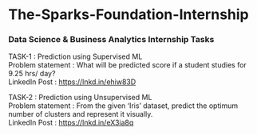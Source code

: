 # The-Sparks-Foundation-Internship
### Data Science &amp; Business Analytics Internship Tasks

TASK-1 : Prediction using Supervised ML\
Problem statement : What will be predicted score if a student studies for 9.25 hrs/ day?\
LinkedIn Post : https://lnkd.in/ehiw83D

TASK-2 : Prediction using Unsupervised ML\
Problem statement : From the given ‘Iris’ dataset, predict the optimum number of clusters and represent it visually.\
LinkedIn Post : https://lnkd.in/eX3ia8q
